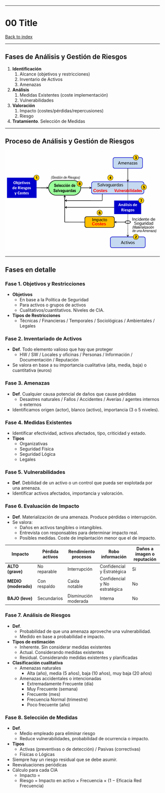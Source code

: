 
---
# 00 Title

[Back to index](../README.md)

---

## Fases de Análisis y Gestión de Riesgos
1. **Identificación**
	1. Alcance (objetivos y restricciones)
	2. Inventario de Activos
	3. Amenazas
2. **Análisis**
	1. Medidas Existentes (coste implementación)
	2. Vulnerabilidades
3. **Valoración**
	1. Impacto (costes/pérdidas/repercusiones)
	2. Riesgo
4. **Tratamiento**. Selección de Medidas
---
## Proceso de Análisis y Gestión de Riesgos
![](../assets/Pasted%20image%2020251019133225.png)

---
## Fases en detalle
### Fase 1. Objetivos y Restricciones
- **Objetivos**
	- En base a la Política de Seguridad
	- Para activos o grupos de activos
	- Cualitativos/cuantitativos. Niveles de CIA.
- **Tipos de Restricciones**
	- Técnicas / Financieras / Temporales / Sociológicas / Ambientales / Legales
### Fase 2. Inventariado de Activos
- **Def**. Todo elemento valioso que hay que proteger
	- HW / SW / Locales y oficinas / Personas / Información / Documentación / Reputación
- Se valora en base a su importancia cualitativa (alta, media, baja) o cuantitativa (euros)
### Fase 3. Amenazas
- **Def**. Cualquier causa potencial de daños que cause pérdidas
	- Desastres naturales / Fallos / Accidentes / Averías / agentes internos o externos
- Identificamos origen (actor), blanco (activo), importancia (3 o 5 niveles).
### Fase 4. Medidas Existentes
- Identificar efectividad, activos afectados, tipo, criticidad y estado.
- **Tipos**
	- Organizativas
	- Seguridad Física
	- Seguridad Lógica
	- Legales
### Fase 5. Vulnerabilidades
- **Def**. Debilidad de un activo o un control que pueda ser explotada por una amenaza.
- Identificar activos afectados, importancia y valoración.
### Fase 6. Evaluación de Impacto
- **Def**. Materialización de una amenaza. Produce pérdidas o interrupción.
- Se valora:
	- Daños en activos tangibles o intangibles.
	- Entrevista con responsables para determinar impacto real.
	- Posibles medidas. Coste de implantación menor que el de impacto.

| Impacto              | Pérdida activos | Rendimiento procesos | Robo información              | Daños a imagen o reputación |
| -------------------- | --------------- | -------------------- | ----------------------------- | --------------------------- |
| **ALTO (grave)**     | No reparable    | Interrupción         | Confidencial y Estratégica    | Sí                          |
| **MEDIO (moderado)** | Con respaldo    | Caída notable        | Confidencial y No estratégica | No                          |
| **BAJO (leve)**      | Secundarios     | Disminución moderada | Interna                       | No                          |
### Fase 7. Análisis de Riesgos
- **Def**.
	- Probabilidad de que una amenaza aproveche una vulnerabilidad.
	- Medido en base a probabilidad e impacto.
- **Tipos de estimación**
	- Inherente. Sin considerar medidas existentes
	- Actual. Considerando medidas existentes
	- Residual. Considerando medidas existentes y planificadas
- **Clasificación cualitativa**
	- Amenazas naturales 
		- Alta (año), media (5 años), baja (10 años), muy baja (20 años)
	- Amenazas accidentales o intencionadas
		- Extremadamente Frecuente (día)
		- Muy Frecuente (semana)
		- Frecuente (mes)
		- Frecuencia Normal (trimestre)
		- Poco frecuente (año)
### Fase 8. Selección de Medidas
- **Def**.
	- Medio empleado para eliminar riesgo
	- Reduce vulnerabilidades, probabilidad de ocurrencia o impacto.
- **Tipos**
	- Activas (preventivas o de detección) / Pasivas (correctivas)
	- Físicas o Lógicas
- Siempre hay un riesgo residual que se debe asumir.
- Reevaluaciones periódicas
- Cálculo para cada CIA
	- Impacto = 
	- Riesgo = Impacto en activo $\times$ Frecuencia $\times$ (1 $-$ Eficacia Red Frecuencia)